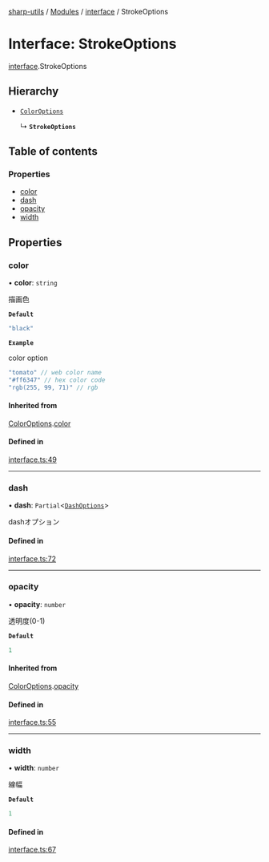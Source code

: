 [sharp-utils](../README.md) / [Modules](../modules.md) / [interface](../modules/interface.md) / StrokeOptions

# Interface: StrokeOptions

[interface](../modules/interface.md).StrokeOptions

## Hierarchy

- [`ColorOptions`](interface.ColorOptions.md)

  ↳ **`StrokeOptions`**

## Table of contents

### Properties

- [color](interface.StrokeOptions.md#color)
- [dash](interface.StrokeOptions.md#dash)
- [opacity](interface.StrokeOptions.md#opacity)
- [width](interface.StrokeOptions.md#width)

## Properties

### color

• **color**: `string`

描画色

**`Default`**

```ts
"black"
```

**`Example`**

color option
```ts
"tomato" // web color name
"#ff6347" // hex color code
"rgb(255, 99, 71)" // rgb
```

#### Inherited from

[ColorOptions](interface.ColorOptions.md).[color](interface.ColorOptions.md#color)

#### Defined in

[interface.ts:49](https://github.com/Manju2367/sharpUtils/blob/6d980e5/interface.ts#L49)

___

### dash

• **dash**: `Partial`<[`DashOptions`](interface.DashOptions.md)\>

dashオプション

#### Defined in

[interface.ts:72](https://github.com/Manju2367/sharpUtils/blob/6d980e5/interface.ts#L72)

___

### opacity

• **opacity**: `number`

透明度(0-1)

**`Default`**

```ts
1
```

#### Inherited from

[ColorOptions](interface.ColorOptions.md).[opacity](interface.ColorOptions.md#opacity)

#### Defined in

[interface.ts:55](https://github.com/Manju2367/sharpUtils/blob/6d980e5/interface.ts#L55)

___

### width

• **width**: `number`

線幅

**`Default`**

```ts
1
```

#### Defined in

[interface.ts:67](https://github.com/Manju2367/sharpUtils/blob/6d980e5/interface.ts#L67)
